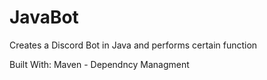 # JavaBot
Creates a Discord Bot in Java and performs certain function

Built With:
Maven - Dependncy Managment 

